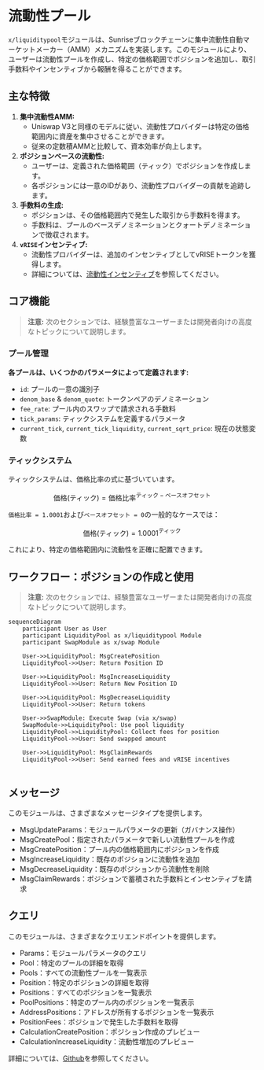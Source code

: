 # 流動性プール

`x/liquiditypool`モジュールは、Sunriseブロックチェーンに集中流動性自動マーケットメーカー（AMM）メカニズムを実装します。このモジュールにより、ユーザーは流動性プールを作成し、特定の価格範囲でポジションを追加し、取引手数料やインセンティブから報酬を得ることができます。

## 主な特徴

1. **集中流動性AMM:**
   * Uniswap V3と同様のモデルに従い、流動性プロバイダーは特定の価格範囲内に資産を集中させることができます。
   * 従来の定数積AMMと比較して、資本効率が向上します。
2. **ポジションベースの流動性:**
   * ユーザーは、定義された価格範囲（ティック）でポジションを作成します。
   * 各ポジションには一意のIDがあり、流動性プロバイダーの貢献を追跡します。
3. **手数料の生成:**
   * ポジションは、その価格範囲内で発生した取引から手数料を得ます。
   * 手数料は、プールのベースデノミネーションとクォートデノミネーションで徴収されます。
4. **`vRISE`インセンティブ:**
   * 流動性プロバイダーは、追加のインセンティブとしてvRISEトークンを獲得します。
   * 詳細については、[流動性インセンティブ](liquidity-incentive/)を参照してください。

## コア機能

> **注意:** 次のセクションでは、経験豊富なユーザーまたは開発者向けの高度なトピックについて説明します。

### プール管理

**各プールは、いくつかのパラメータによって定義されます:**

* `id`: プールの一意の識別子
* `denom_base` & `denom_quote`: トークンペアのデノミネーション
* `fee_rate`: プール内のスワップで請求される手数料
* `tick_params`: ティックシステムを定義するパラメータ
* `current_tick`, `current_tick_liquidity`, `current_sqrt_price`: 現在の状態変数

### ティックシステム

ティックシステムは、価格比率の式に基づいています。

$$
\mathrm{価格}(\mathrm{ティック}) = \mathrm{価格比率}^{\mathrm{ティック} - \mathrm{ベースオフセット}}
$$

`価格比率 = 1.0001`および`ベースオフセット = 0`の一般的なケースでは：

$$
\mathrm{価格}(\mathrm{ティック}) = 1.0001^{\mathrm{ティック}}
$$

これにより、特定の価格範囲内に流動性を正確に配置できます。

## ワークフロー：ポジションの作成と使用

> **注意:** 次のセクションでは、経験豊富なユーザーまたは開発者向けの高度なトピックについて説明します。

```mermaid
sequenceDiagram
    participant User as User
    participant LiquidityPool as x/liquiditypool Module
    participant SwapModule as x/swap Module

    User->>LiquidityPool: MsgCreatePosition
    LiquidityPool->>User: Return Position ID
    
    User->>LiquidityPool: MsgIncreaseLiquidity
    LiquidityPool->>User: Return New Position ID

    User->>LiquidityPool: MsgDecreaseLiquidity
    LiquidityPool->>User: Return tokens
    
    User->>SwapModule: Execute Swap (via x/swap)
    SwapModule->>LiquidityPool: Use pool liquidity
    LiquidityPool->>LiquidityPool: Collect fees for position
    LiquidityPool->>User: Send swapped amount
    
    User->>LiquidityPool: MsgClaimRewards
    LiquidityPool->>User: Send earned fees and vRISE incentives
    

```

## メッセージ

このモジュールは、さまざまなメッセージタイプを提供します。

* MsgUpdateParams：モジュールパラメータの更新（ガバナンス操作）
* MsgCreatePool：指定されたパラメータで新しい流動性プールを作成
* MsgCreatePosition：プール内の価格範囲内にポジションを作成
* MsgIncreaseLiquidity：既存のポジションに流動性を追加
* MsgDecreaseLiquidity：既存のポジションから流動性を削除
* MsgClaimRewards：ポジションで蓄積された手数料とインセンティブを請求

## クエリ

このモジュールは、さまざまなクエリエンドポイントを提供します。

* Params：モジュールパラメータのクエリ
* Pool：特定のプールの詳細を取得
* Pools：すべての流動性プールを一覧表示
* Position：特定のポジションの詳細を取得
* Positions：すべてのポジションを一覧表示
* PoolPositions：特定のプール内のポジションを一覧表示
* AddressPositions：アドレスが所有するポジションを一覧表示
* PositionFees：ポジションで発生した手数料を取得
* CalculationCreatePosition：ポジション作成のプレビュー
* CalculationIncreaseLiquidity：流動性増加のプレビュー

詳細については、[Github](https://github.com/sunriselayer/sunrise/tree/main/x/liquiditypool)を参照してください。
